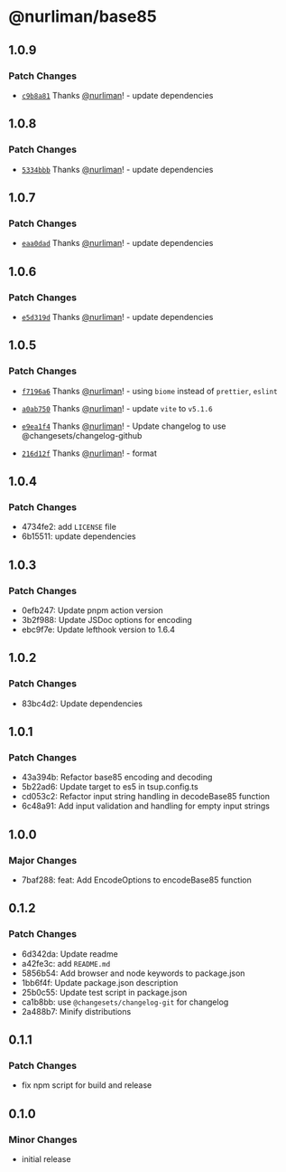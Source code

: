 # @nurliman/base85

## 1.0.9

### Patch Changes

- [`c9b8a81`](https://github.com/nurliman/base85/commit/c9b8a812d5209423a07bf5dad0609e211a6fe0dc) Thanks [@nurliman](https://github.com/nurliman)! - update dependencies

## 1.0.8

### Patch Changes

- [`5334bbb`](https://github.com/nurliman/base85/commit/5334bbbdaf9486803482a56db7ee2dcea162ab1f) Thanks [@nurliman](https://github.com/nurliman)! - update dependencies

## 1.0.7

### Patch Changes

- [`eaa0dad`](https://github.com/nurliman/base85/commit/eaa0dadfb2de26073ce05ee3ef034e6b2f0e2eab) Thanks [@nurliman](https://github.com/nurliman)! - update dependencies

## 1.0.6

### Patch Changes

- [`e5d319d`](https://github.com/nurliman/base85/commit/e5d319df7bbb001812e2fef24e1d1bb5519852eb) Thanks [@nurliman](https://github.com/nurliman)! - update dependencies

## 1.0.5

### Patch Changes

- [`f7196a6`](https://github.com/nurliman/base85/commit/f7196a6c6ad42bb19de517990f8d7d2ce215a08e) Thanks [@nurliman](https://github.com/nurliman)! - using `biome` instead of `prettier`, `eslint`

- [`a0ab750`](https://github.com/nurliman/base85/commit/a0ab75076c600f8387f5a396a96dd58e14a3db97) Thanks [@nurliman](https://github.com/nurliman)! - update `vite` to `v5.1.6`

- [`e9ea1f4`](https://github.com/nurliman/base85/commit/e9ea1f4170a812ad663bf3d99b0c851f2abbec3b) Thanks [@nurliman](https://github.com/nurliman)! - Update changelog to use @changesets/changelog-github

- [`216d12f`](https://github.com/nurliman/base85/commit/216d12f5262077681d8d8306533df3517f0445dc) Thanks [@nurliman](https://github.com/nurliman)! - format

## 1.0.4

### Patch Changes

- 4734fe2: add `LICENSE` file
- 6b15511: update dependencies

## 1.0.3

### Patch Changes

- 0efb247: Update pnpm action version
- 3b2f988: Update JSDoc options for encoding
- ebc9f7e: Update lefthook version to 1.6.4

## 1.0.2

### Patch Changes

- 83bc4d2: Update dependencies

## 1.0.1

### Patch Changes

- 43a394b: Refactor base85 encoding and decoding
- 5b22ad6: Update target to es5 in tsup.config.ts
- cd053c2: Refactor input string handling in decodeBase85 function
- 6c48a91: Add input validation and handling for empty input strings

## 1.0.0

### Major Changes

- 7baf288: feat: Add EncodeOptions to encodeBase85 function

## 0.1.2

### Patch Changes

- 6d342da: Update readme
- a42fe3c: add `README.md`
- 5856b54: Add browser and node keywords to package.json
- 1bb6f4f: Update package.json description
- 25b0c55: Update test script in package.json
- ca1b8bb: use `@changesets/changelog-git` for changelog
- 2a488b7: Minify distributions

## 0.1.1

### Patch Changes

- fix npm script for build and release

## 0.1.0

### Minor Changes

- initial release
